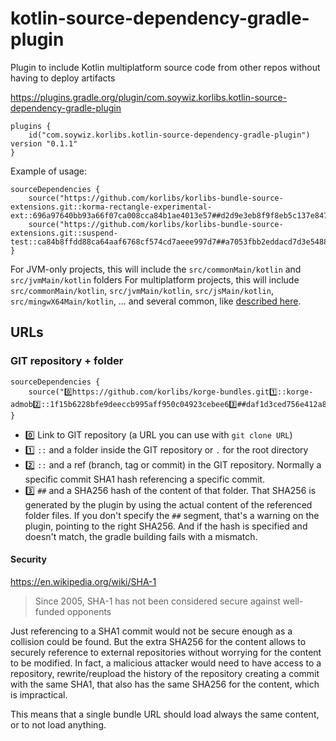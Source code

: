 # kotlin-source-dependency-gradle-plugin

Plugin to include Kotlin multiplatform source code from other repos without having to deploy artifacts

<https://plugins.gradle.org/plugin/com.soywiz.korlibs.kotlin-source-dependency-gradle-plugin>

```
plugins {
    id("com.soywiz.korlibs.kotlin-source-dependency-gradle-plugin") version "0.1.1"
}
```

Example of usage:

```
sourceDependencies {
    source("https://github.com/korlibs/korlibs-bundle-source-extensions.git::korma-rectangle-experimental-ext::696a97640bb93a66f07ca008cca84b1ae4013e57##d2d9e3eb8f9f8eb5c137e847677eb8b3e9038c30d1f4457d1bd05cafc5c3f251")
    source("https://github.com/korlibs/korlibs-bundle-source-extensions.git::suspend-test::ca84b8ffdd88ca64aaf6768cf574cd7aeee997d7##a7053fbb2eddacd7d3e5488fe29d0c0f43b084ca52175dd1afd6d1243d4062c3")
}
```

For JVM-only projects, this will include the `src/commonMain/kotlin` and `src/jvmMain/kotlin` folders
For multiplatform projects, this will include `src/commonMain/kotlin`, `src/jvmMain/kotlin`, `src/jsMain/kotlin`, `src/mingwX64Main/kotlin`, ... and several common, like [described here](https://github.com/korlibs/kotlin-source-dependency-gradle-plugin/blob/e5c445e7a8aa68bebe5173113beef8b7ed472af9/src/main/kotlin/com/soywiz/korlibs/SourceDependencies.kt#L169-L179).

## URLs

### GIT repository + folder

```
sourceDependencies {
    source("0️⃣https://github.com/korlibs/korge-bundles.git1️⃣::korge-admob2️⃣::1f15b6228bfe9deeccb995aff950c04923cebee63️⃣##daf1d3ced756e412a8eb389721ccf753d8900a5cd5dd503ffef19e37e510c4e8")
}
```

* 0️⃣ Link to GIT repository (a URL you can use with `git clone URL`)
* 1️⃣ `::` and a folder inside the GIT repository or `.` for the root directory
* 2️⃣ `::` and a ref (branch, tag or commit) in the GIT repository. Normally a specific commit SHA1 hash referencing a specific commit.
* 3️⃣ `##` and a SHA256 hash of the content of that folder. That SHA256 is generated by the plugin by using the actual content of the referenced folder files. If you don't specify the `##` segment, that's a warning on the plugin, pointing to the right SHA256. And if the hash is specified and doesn't match, the gradle building fails with a mismatch.

#### Security

<https://en.wikipedia.org/wiki/SHA-1>
> Since 2005, SHA-1 has not been considered secure against well-funded opponents

Just referencing to a SHA1 commit would not be secure enough as a collision could be found.
But the extra SHA256 for the content allows to securely reference to external repositories without worrying for the content to be modified. 
In fact, a malicious attacker would need to have access to a repository, rewrite/reupload the history of the repository creating a commit with the same SHA1, that also has the same SHA256 for the content, which is impractical.

This means that a single bundle URL should load always the same content, or to not load anything.
